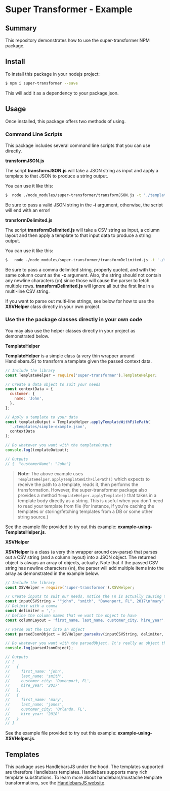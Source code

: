 # Super Transformer - Example

## Summary

This repository demonstrates how to use the super-transformer NPM package.

## Install

To install this package in your nodejs project:
```bash
$ npm i super-transformer --save
```

This will add it as a dependency to your package.json.

## Usage

Once installed, this package offers two methods of using.

### Command Line Scripts

This package includes several command line scripts that you can use directly.

__**transformJSON.js**__

The script **transformJSON.js** will take a JSON string as input and apply a template to that JSON to produce a string output.

You can use it like this:

```bash
$  node ./node_modules/super-transformer/transformJSON.js -t './templates/simple-example.json' -i '{"customer": {"name": "John"}}'
```

Be sure to pass a valid JSON string in the **-i** argument, otherwise, the script will end with an error!

__**transformDelimited.js**__

The script **transformDelimited.js** will take a CSV string as input, a column layout and then apply a template to that input data to produce a string output.

You can use it like this:

```bash
$   node ./node_modules/super-transformer/transformDelimited.js -t './templates/simple-example-flat.json' -i '"john", "smith", "Davenport, FL", 2017' -d ',' -c 'first_name, last_name, customer_city, hire_year'
```

Be sure to pass a comma delimited string, properly quoted, and with the same column count as the **-c** argument. Also, the string should not contain any newline characters (\n) since those will cause the parser to fetch multiple rows. **transformDelimited.js** will ignore all but the first line in a multi-line CSV string.

If you want to parse out multi-line strings, see below for how to use the **XSVHelper** class directly in your own project. 

### Use the the package classes directly in your own code

You may also use the helper classes directly in your project as demonstrated below.

__**TemplateHelper**__

**TemplateHelper** is a simple class (a very thin wrapper around HandlebarsJS) to transform a template given the passed context data.

```javascript
// Include the library
const TemplateHelper = require('super-transformer').TemplateHelper;

// Create a data object to suit your needs
const contextData = {
  customer: {
    name: 'John',
  },
};

// Apply a template to your data
const templateOutput = TemplateHelper.applyTemplateWithFilePath(
  './templates/simple-example.json',
  contextData
);

// Do whatever you want with the templateOutput
console.log(templateOutput);

// Outputs
// {  "customerName": "John"}
```

> **Note:** The above example uses `TemplateHelper.applyTemplateWithFilePath()` which expects to receive the path to a template, reads it, then performs the transformation. However, the super-transformer package also provides a method `TemplateHelper.applyTemplate()` that takes in a template body directly as a string. This is useful when you don't need to read your template from file (for instance, if you're caching the templates or storing/fetching templates from a DB or some other string source.)

See the example file provided to try out this example: **example-using-TemplateHelper.js**.

__**XSVHelper**__

**XSVHelper** is a class (a very thin wrapper around csv-parse) that parses out a CSV string (and a column layout) into a JSON object. The returned object is always an array of objects, actually. Note that if the passed CSV string has newline characters (\n), the parser will add multiple items into the array as demonstrated in the example below.

```javascript
// Include the library
const XSVHelper = require('super-transformer').XSVHelper;

// Create inputs to suit our needs, notice the \n is actually causing the string to contain TWO csv lines!
const inputCSVString = '"john", "smith", "Davenport, FL", 2017\n"mary", "jones", "Orlando, FL", 2018';
// Delimit with a comma
const delimiter = ',';
// Define the column names that we want the object to have
const columnLayout = 'first_name, last_name, customer_city, hire_year';

// Parse out the CSV into an object
const parsedJsonObject = XSVHelper.parseXsv(inputCSVString, delimiter, columnLayout);

// Do whatever you want with the parsedObject. It's really an object though the console.log will output as a string!
console.log(parsedJsonObject);

// Outputs
// [
//   {
//     first_name: 'john',
//     last_name: 'smith',
//     customer_city: 'Davenport, FL',
//     hire_year: '2017'
//   },
//   {
//     first_name: 'mary',
//     last_name: 'jones',
//     customer_city: 'Orlando, FL',
//     hire_year: '2018'
//   }
// ]
``` 

See the example file provided to try out this example: **example-using-XSVHelper.js**.

## Templates

This package uses HandlebarsJS under the hood. The templates supported are therefore Handlebars templates. Handlebars supports many rich template substitutions. To learn more about handlebars/mustache template transformations, see the [HandlebarsJS website](https://handlebarsjs.com/guide/).